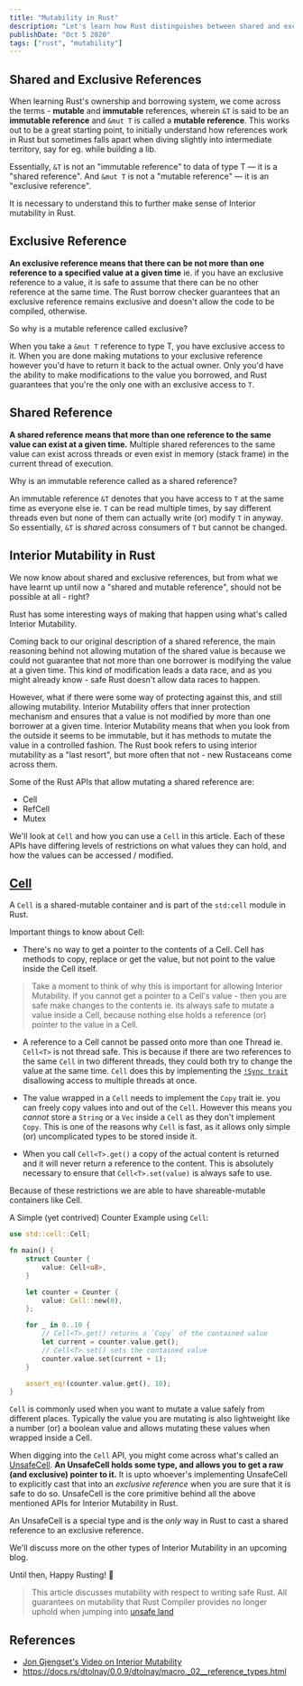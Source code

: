 ```yaml
---
title: "Mutability in Rust"
description: "Let's learn how Rust distinguishes between shared and exclusive references, and how interior mutability unlocks controlled mutability while maintaining safety."
publishDate: "Oct 5 2020"
tags: ["rust", "mutability"]
---
```


## Shared and Exclusive References

When learning Rust's ownership and borrowing system, we come across the terms - **mutable** and **immutable** references, wherein `&T` is said to be an **immutable reference** and `&mut T` is called a **mutable reference**.
This works out to be a great starting point, to initially understand how references work in Rust but sometimes falls apart when diving slightly into intermediate territory, say for eg. while building a lib.

Essentially, `&T` is not an "immutable reference" to data of type T — it is a "shared reference". And `&mut T` is not a "mutable reference" — it is an "exclusive reference".

It is necessary to understand this to further make sense of Interior mutability in Rust.

## Exclusive Reference

**An exclusive reference means that there can be not more than one reference to a specified value at a given time** ie. if you have an exclusive reference to a value, it is safe to assume that there can be no other reference at the same time. The Rust borrow checker guarantees that an exclusive reference remains exclusive and doesn't allow the code to be compiled, otherwise.

So why is a mutable reference called exclusive?

When you take a `&mut T` reference to type T, you have exclusive access to it. When you are done making mutations to your exclusive reference however you'd have to return it back to the actual owner. Only you'd have the ability to make modifications to the value you borrowed, and Rust guarantees that you're the only one with an exclusive access to `T`.

## Shared Reference

**A shared reference means that more than one reference to the same value can exist at a given time.** Multiple shared references to the same value can exist across threads or even exist in memory (stack frame) in the current thread of execution.

Why is an immutable reference called as a shared reference?

An immutable reference `&T` denotes that you have access to `T` at the same time as everyone else ie. `T` can be read multiple times, by say different threads even but none of them can actually write (or) modify `T` in anyway. So essentially, `&T` is _shared_ across consumers of `T` but cannot be changed.

## Interior Mutability in Rust

We now know about shared and exclusive references, but from what we have learnt up until now a "shared and mutable reference", should not be possible at all - right?

Rust has some interesting ways of making that happen using what's called Interior Mutability.

Coming back to our original description of a shared reference, the main reasoning behind not allowing mutation of the shared value is because we could not guarantee that not more than one borrower is modifying the value at a given time. This kind of modification leads a data race, and as you might already know - safe Rust doesn't allow data races to happen.

However, what if there were some way of protecting against this, and still allowing mutability. Interior Mutability offers that inner protection mechanism and ensures that a value is not modified by more than one borrower at a given time. Interior Mutability means that when you look from the outside it seems to be immutable, but it has methods to mutate the value in a controlled fashion. The Rust book refers to using interior mutability as a "last resort", but more often that not - new Rustaceans come across them.

Some of the Rust APIs that allow mutating a shared reference are:

- Cell
- RefCell
- Mutex

We'll look at `Cell` and how you can use a `Cell` in this article. Each of these APIs have differing levels of restrictions on what values they can hold, and how the values can be accessed / modified.

## [Cell](https://doc.rust-lang.org/std/cell/)

A `Cell` is a shared-mutable container and is part of the `std:cell` module in Rust.

Important things to know about Cell:

- There's no way to get a pointer to the contents of a Cell. Cell has methods to copy, replace or get the value, but not point to the value inside the Cell itself.

> Take a moment to think of why this is important for allowing Interior Mutability.
> If you cannot get a pointer to a Cell's value - then you are safe make changes to the contents ie. its always safe to mutate a value inside a Cell, because nothing else holds a reference (or) pointer to the value in a Cell.

- A reference to a Cell cannot be passed onto more than one Thread ie. `Cell<T>` is not thread safe. This is because if there are two references to the same `Cell` in two different threads, they could both try to change the value at the same time. `Cell` does this by implementing the [`!Sync trait`](https://doc.rust-lang.org/std/marker/trait.Sync.html#impl-Sync-31) disallowing access to multiple threads at once.

- The value wrapped in a `Cell` needs to implement the `Copy` trait ie. you can freely copy values into and out of the `Cell`. However this means you _cannot_ store a `String` or a `Vec` inside a `Cell` as they don't implement `Copy`. This is one of the reasons why `Cell` is fast, as it allows only simple (or) uncomplicated types to be stored inside it.

- When you call `Cell<T>.get()` a copy of the actual content is returned and it will never return a reference to the content. This is absolutely necessary to ensure that `Cell<T>.set(value)` is always safe to use.

Because of these restrictions we are able to have shareable-mutable containers like Cell.

A Simple (yet contrived) Counter Example using `Cell`:

```rust
use std::cell::Cell;

fn main() {
    struct Counter {
        value: Cell<u8>,
    }

    let counter = Counter {
        value: Cell::new(0),
    };

    for _ in 0..10 {
        // Cell<T>.get() returns a `Copy` of the contained value
        let current = counter.value.get();
        // Cell<T>.set() sets the contained value
        counter.value.set(current + 1);
    }

    assert_eq!(counter.value.get(), 10);
}
```

`Cell` is commonly used when you want to mutate a value safely from different places. Typically the value you are mutating is also lightweight like a number (or) a boolean value and allows mutating these values when wrapped inside a Cell.

When digging into the `Cell` API, you might come across what's called an [UnsafeCell](https://doc.rust-lang.org/std/cell/struct.UnsafeCell.html). **An UnsafeCell holds some type, and allows you to get a raw (and exclusive) pointer to it.** It is upto whoever's implementing UnsafeCell to explicitly cast that into an _exclusive reference_ when you are sure that it is safe to do so. UnsafeCell is the core primitive behind all the above mentioned APIs for Interior Mutability in Rust.

An UnsafeCell is a special type and is the _only_ way in Rust to cast a shared reference to an exclusive reference.

We'll discuss more on the other types of Interior Mutability in an upcoming blog.

Until then, Happy Rusting! 🦀

> This article discusses mutability with respect to writing safe Rust. All guarantees on mutability that Rust Compiler provides no longer uphold when jumping into [unsafe land](https://doc.rust-lang.org/book/ch19-01-unsafe-rust.html)

## References

- [Jon Gjengset's Video on Interior Mutability](https://youtu.be/8O0Nt9qY_vo)
- https://docs.rs/dtolnay/0.0.9/dtolnay/macro._02__reference_types.html
